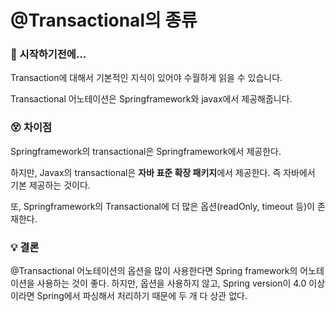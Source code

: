# @Transactional의 종류

### 🎊 시작하기전에...

Transaction에 대해서 기본적인 지식이 있어야 수월하게 읽을 수 있습니다.

Transactional 어노테이션은 Springframework와 javax에서 제공해줍니다.

### 😵 차이점

Springframework의 transactional은 Springframework에서 제공한다.

하지만, Javax의 transactional은 **자바 표준 확장 패키지**에서 제공한다. 즉 자바에서 기본 제공하는 것이다.

또, Springframework의 Transactional에 더 많은 옵션(readOnly, timeout 등)이 존재한다.

### 💡 결론

@Transactional 어노테이션의 옵션을 많이 사용한다면 Spring framework의 어노테이션을 사용하는 것이 좋다. 하지만, 옵션을 사용하지 않고, Spring version이 4.0 이상이라면 Spring에서 파싱해서 처리하기 때문에 두 개 다 상관 없다.